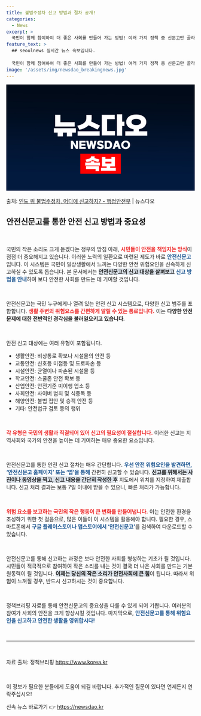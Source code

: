 ```yaml
---
title: 불법주정차 신고 방법과 절차 공개!
categories:
  - News
excerpt: >
  국민이 함께 참여하여 더 좋은 사회를 만들어 가는 방법! 여러 가지 정책 중 신문고만 골라 소개해 드립니다!…
feature_text: >
  ## seoulnews 실시간 뉴스 속보입니다.

  국민이 함께 참여하여 더 좋은 사회를 만들어 가는 방법! 여러 가지 정책 중 신문고만 골라 소개해 드립니다!…
image: '/assets/img/newsdao_breakingnews.jpg'
---
```


![뉴스다오 속보](/assets/img/newsdao_breakingnews.jpg)

<p>출처: <a href="https://newsdao.kr/2707" rel="dofollow">인도 위 불법주정차, 어디에 신고하지? - 행정안전부</a> | 뉴스다오</p>

<h2 data-ke-size="size26">안전신문고를 통한 안전 신고 방법과 중요성</h2>

<p data-ke-size="size16">&nbsp;</p>

국민의 작은 소리도 크게 듣겠다는 정부의 방침 아래, <b><span style="color: #ee2323;">시민들이 안전을 책임지는 방식</span></b>이 점점 더 중요해지고 있습니다. 이러한 노력의 일환으로 마련된 제도가 바로 <b><span style="color: #1a5490;">안전신문고</span></b>입니다. 이 시스템은 국민이 일상생활에서 느끼는 다양한 안전 위험요인을 신속하게 신고하실 수 있도록 돕습니다. 본 문서에서는 <b><span style="background-color: #21538527;">안전신문고의 신고 대상을 살펴보고</span></b> <b><span style="color: #1a5490;">신고 방법을 안내</span></b>하여 보다 안전한 사회를 만드는 데 기여할 것입니다.

<p data-ke-size="size16">&nbsp;</p>

안전신문고는 국민 누구에게나 열려 있는 안전 신고 시스템으로, 다양한 신고 범주를 포함합니다. <b><span style="color: #ee2323;">생활 주변의 위험요소를 간편하게 알릴 수 있는 통로입니다.</span></b> 이는 **다양한 안전 문제에 대한 전반적인 경각심을 불러일으키고 있습니다**.

<p data-ke-size="size16">&nbsp;</p>

안전 신고 대상에는 여러 유형이 포함됩니다. <ul>
<li>생활안전: 비상통로 확보나 시설물의 안전 등</li>
<li>교통안전: 신호등 미점등 및 도로파손 등</li>
<li>시설안전: 균열이나 파손된 시설물 등</li>
<li>학교안전: 스쿨존 안전 확보 등</li>
<li>산업안전: 안전기준 미이행 업소 등</li>
<li>사회안전: 사이버 범죄 및 식중독 등</li>
<li>해양안전: 불법 접안 및 승객 안전 등</li>
<li>기타: 안전법규 검토 등의 행위</li>
</ul>
 
<p data-ke-size="size16">&nbsp;</p>

<b><span style="color: #ee2323;">각 유형은 국민의 생활과 직결되어 있어 신고의 필요성이 절실합니다.</span></b> 이러한 신고는 지역사회와 국가의 안전을 높이는 데 기여하는 매우 중요한 요소입니다. 

<p data-ke-size="size16">&nbsp;</p>

안전신문고를 통한 안전 신고 절차는 매우 간단합니다. <b><span style="color: #1a5490;">우선 안전 위험요인을 발견하면, ‘안전신문고 홈페이지’ 또는 ‘앱’을 통해</span></b> 간편히 신고할 수 있습니다. <b><span style="background-color: #21538527;">신고를 위해서는 사진이나 동영상을 찍고, 신고 내용을 간단히 작성한 후</span></b> 지도에서 위치를 지정하여 제출합니다. 신고 처리 결과는 보통 7일 이내에 받을 수 있으니, 빠른 처리가 가능합니다.

<p data-ke-size="size16">&nbsp;</p>

<b><span style="color: #ee2323;">위험 요소를 보고하는 국민의 작은 행동이 큰 변화를 만들어냅니다.</span></b> 이는 안전한 환경을 조성하기 위한 첫 걸음으로, 많은 이들이 이 시스템을 활용해야 합니다. 필요한 경우, 스마트폰에서 <b><span style="color: #1a5490;">구글 플레이스토어나 앱스토어에서 ‘안전신문고’</span></b>를 검색하여 다운로드할 수 있습니다. 

<p data-ke-size="size16">&nbsp;</p>

안전신문고를 통해 신고하는 과정은 보다 안전한 사회를 형성하는 기초가 될 것입니다. 시민들이 적극적으로 참여하여 작은 소리를 내는 것이 결국 더 나은 사회를 만드는 기본 원동력이 될 것입니다. <b><span style="background-color: #21538527;">이제는 당신의 작은 소리가 안전사회에 큰 힘</span></b>이 됩니다. 따라서 위험이 느껴질 경우, 반드시 신고하시는 것이 중요합니다. 

<p data-ke-size="size16">&nbsp;</p>

정책브리핑 자료를 통해 안전신문고의 중요성을 다룰 수 있게 되어 기쁩니다. 여러분의 참여가 사회의 안전을 크게 향상시킬 것입니다. 마지막으로, <b><span style="color: #1a5490;">안전신문고를 통해 위험요인을 신고하고 안전한 생활을 영위합시다!</span></b> 

<p data-ke-size="size16">&nbsp;</p>

<hr />

<p data-ke-size="size16">&nbsp;</p>

자료 출처: 정책브리핑 https://www.korea.kr

<p data-ke-size="size16">&nbsp;</p>

이 정보가 필요한 분들에게 도움이 되길 바랍니다. 추가적인 질문이 있다면 언제든지 연락주십시오! 

신속 뉴스 바로가기 👉 <a href="https://newsdao.kr" rel="dofollow">https://newsdao.kr</a>


